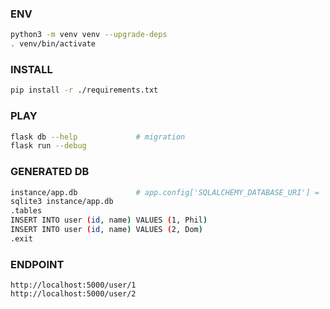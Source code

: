 ### ENV
```bash
python3 -m venv venv --upgrade-deps
. venv/bin/activate
```
### INSTALL
```bash
pip install -r ./requirements.txt 
```
### PLAY
```bash
flask db --help             # migration
flask run --debug
```
### GENERATED DB
```bash
instance/app.db             # app.config['SQLALCHEMY_DATABASE_URI'] = 'sqlite:///app.db'
sqlite3 instance/app.db
.tables
INSERT INTO user (id, name) VALUES (1, Phil)
INSERT INTO user (id, name) VALUES (2, Dom)
.exit
```
### ENDPOINT
```
http://localhost:5000/user/1
http://localhost:5000/user/2
```
